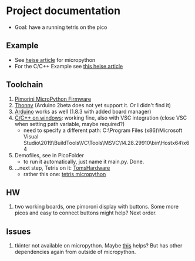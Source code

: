 # Project documentation

* Goal: have a running tetris on the pico

## Example

* See [heise article](https://www.heise.de/tests/Ausprobiert-Pimoroni-Picodisplay-fuer-Raspi-Pico-5055596.html?seite=all&hg=1&hgi=8&hgf=false) for micropython
* For the C/C++ Example see [this heise article](https://www.heise.de/developer/artikel/Raspberry-Pi-Pico-und-C-C-eine-gute-Kombination-5991042.html)

## Toolchain

1. [Pimorini MicroPython Firmware](https://github.com/pimoroni/pimoroni-pico/releases)
1. [Thonny](https://thonny.org/) (Arduino 2beta does not yet support it. Or I didn't find it)
1. [Arduino](https://www.heise.de/tests/Raspberry-Pico-mit-der-Arduino-IDE-programmieren-6001575.html?hg=1&hgi=0&hgf=false) works as well (1.8.3 with added board manager)
1. [C/C++ on windows](https://www.element14.com/community/community/raspberry-pi/blog/2021/01/24/working-with-the-raspberry-pi-pico-with-windows): working fine, also with VSC integration (close VSC when setting path variable, maybe required?)
   * need to specify a different path: C:\Program Files (x86)\Microsoft Visual Studio\2019\BuildTools\VC\Tools\MSVC\14.28.29910\bin\Hostx64\x64
1. Demofiles, see in PicoFolder
   * to run it automatically, just name it main.py. Done.
1. ...next step, Tetris on it: [TomsHardware](https://www.tomshardware.com/news/pico-tetris-display-pack-demo)
   * rather this one: [tetris micropython](https://github.com/nahog/pico-tetris)

## HW

1. two working boards, one pimoroni display with buttons. Some more picos and easy to connect buttons might help? Next order.

## Issues

1. tkinter not available on micropython. Maybe [this](https://github.com/MatthiasLienhard/micropython_mqtt_controller) helps? But has other dependencies again from outside of micropython.
